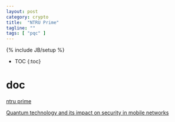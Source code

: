 ```yaml
---
layout: post
category: crypto
title:  "NTRU Prime"
tagline: ""
tags: [ "pqc" ] 
---
```

{% include JB/setup %}

* TOC
{:toc}

# doc

[ntru prime](https://ntruprime.cr.yp.to/nist/ntruprime-20190330.pdf)

[Quantum technology and its impact on security in mobile networks](https://www.ericsson.com/en/reports-and-papers/ericsson-technology-review/articles/ensuring-security-in-mobile-networks-post-quantum)

